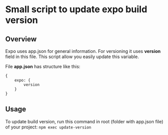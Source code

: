 # Small script to update expo build version

## Overview

Expo uses app.json for general information. For versioning it uses **version** field in this file. This script allow you easily update this variable.

File **app.json** has structure like this:

```
{
    expo: {
        version
    }
}
```

## Usage

To update build version, run this command in root (folder with app.json file) of your project: `npm exec update-version`
